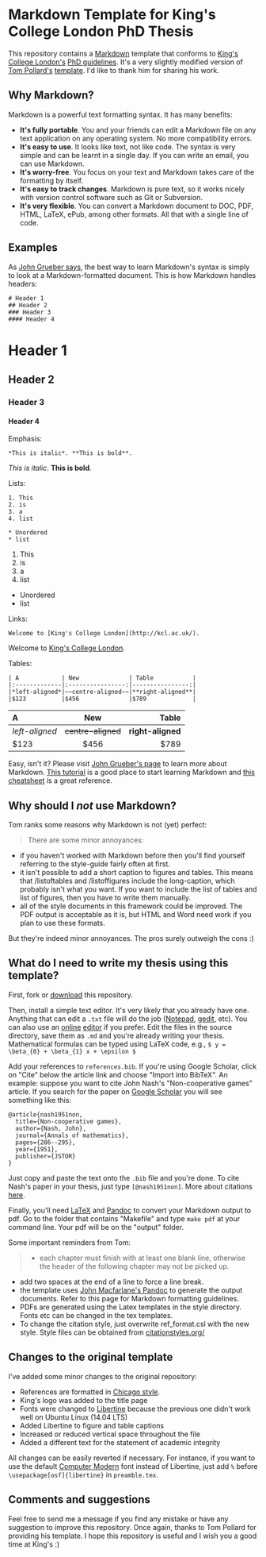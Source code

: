 # Markdown Template for King's College London PhD Thesis

This repository contains a [Markdown](http://en.wikipedia.org/wiki/Markdown) template that conforms to [King's College London's](http://kcl.ac.uk/) [PhD guidelines](http://www.kcl.ac.uk/sspp/departments/politicaleconomy/For-Current-Students/PhD-Handbook-2014-15.pdf). It's a very slightly modified version of [Tom Pollard's](http://tomp.io/) [template](https://github.com/tompollard/phd_thesis_markdown). I'd like to thank him for sharing his work. 

## Why Markdown?

Markdown is a powerful text formatting syntax. It has many benefits:

* **It's fully portable**. You and your friends can edit a Markdown file on any text application on any operating system. No more compatibility errors.
* **It's easy to use**. It looks like text, not like code. The syntax is very simple and can be learnt in a single day. If you can write an email, you can use Markdown.
* **It's worry-free**. You focus on your text and Markdown takes care of the formatting by itself. 
* **It's easy to track changes**. Markdown is pure text, so it works nicely with version control software such as Git or Subversion.
* **It's very flexible**. You can convert a Markdown document to DOC, PDF, HTML, LaTeX, ePub, among other formats. All that with a single line of code.

## Examples

As [John Grueber says](http://daringfireball.net/projects/markdown/), the best way to learn Markdown's syntax is simply to look at a Markdown-formatted document. This is how Markdown handles headers:

````
# Header 1
## Header 2
### Header 3
#### Header 4
````
# Header 1
## Header 2
### Header 3
#### Header 4

Emphasis:

````
*This is italic*. **This is bold**. 
````
*This is italic*. **This is bold**. 

Lists:

````
1. This 
2. is
3. a
4. list

* Unordered
* list
````
1. This 
2. is
3. a
4. list

* Unordered
* list

Links:

````
Welcome to [King's College London](http://kcl.ac.uk/).
````

Welcome to [King's College London](http://kcl.ac.uk/).

Tables:

````
| A            | New              | Table           |
|:-------------|:----------------:|----------------:|
|*left-aligned*|~~centre-aligned~~|**right-aligned**|
|$123          |$456              |$789             |

````

| A            | New              | Table           |
|:-------------|:----------------:|----------------:|
|*left-aligned*|~~centre-aligned~~|**right-aligned**|
|$123          |$456              |$789             |

Easy, isn't it? Please visit [John Grueber's page](http://daringfireball.net/projects/markdown/) to learn more about Markdown. [This tutorial](http://markdowntutorial.com/) is a good place to start learning Markdown and [this cheatsheet](https://github.com/adam-p/markdown-here/wiki/Markdown-Cheatsheet) is a great reference.

## Why should I *not* use Markdown?

Tom ranks some reasons why Markdown is not (yet) perfect:

> There are some minor annoyances:
- if you haven't worked with Markdown before then you'll find yourself referring to the style-guide fairly often at first.
- it isn't possible to add a short caption to figures and tables. This means that /listoftables and /listoffigures include the long-caption, which probably isn't what you want. If you want to include the list of tables and list of figures, then you have to write them manually.
- all of the style documents in this framework could be improved. The PDF output is acceptable as it is, but HTML and Word need work if you plan to use these formats.

But they're indeed minor annoyances. The pros surely outweigh the cons :)

## What do I need to write my thesis using this template?

First, fork or [download](https://github.com/danilofreire/kcl-thesis-template-markdown/archive/master.zip) this repository.

Then, install a simple text editor. It's very likely that you already have one. Anything that can edit a `.txt` file will do the job ([Notepad](http://en.wikipedia.org/wiki/Notepad_%28software%29), [gedit](http://en.wikipedia.org/wiki/Gedit), etc). You can also use an [online](https://stackedit.io/) [editor](http://dillinger.io/) if you prefer. Edit the files in the source directory, save them as `.md` and you're already writing your thesis. Mathematical formulas can be typed using LaTeX code, e.g., `$ y = \beta_{0} + \beta_{1} x + \epsilon $`

Add your references to `references.bib`. If you're using Google Scholar, click on "Cite" below the article link and choose "Import into BibTeX". An example: suppose you want to cite John Nash's "Non-cooperative games" article. If you search for the paper on [Google Scholar](http://scholar.google.co.uk/scholar?hl=en&q=john+nash+non-cooperative&btnG=&as_sdt=1%2C5&as_sdtp=) you will see something like this:

````
@article{nash1951non,
  title={Non-cooperative games},
  author={Nash, John},
  journal={Annals of mathematics},
  pages={286--295},
  year={1951},
  publisher={JSTOR}
}
````

Just copy and paste the text onto the `.bib` file and you're done. To cite Nash's paper in your thesis, just type `[@nash1951non]`. More about citations [here](http://stackoverflow.com/questions/13607156/autocomplete-pandoc-style-citations-from-a-bibtex-file-in-emacs).  

Finally, you'll need [LaTeX](http://latex-project.org/ftp.html) and [Pandoc](http://johnmacfarlane.net/pandoc/README.html) to convert your Markdown output to pdf. Go to the folder that contains "Makefile" and type `make pdf` at your command line. Your pdf will be on the "output" folder.

Some important reminders from Tom:

> - each chapter must finish with at least one blank line, otherwise the header of the following chapter may not be picked up.
- add two spaces at the end of a line to force a line break.
- the template uses [John Macfarlane's Pandoc](http://johnmacfarlane.net/pandoc/README.html) to generate the output documents. Refer to this page for Markdown formatting guidelines.
- PDFs are generated using the Latex templates in the style directory. Fonts etc can be changed in the tex templates.
- To change the citation style, just overwrite ref_format.csl with the new style. Style files can be obtained from [citationstyles.org/](http://citationstyles.org/)

## Changes to the original template

I've added some minor changes to the original repository:

* References are formatted in [Chicago style](https://owl.english.purdue.edu/owl/resource/717/01/). 
* King's logo was added to the title page
* Fonts were changed to [Libertine](http://en.wikipedia.org/wiki/Linux_Libertine) because the previous one didn't work well on Ubuntu Linux (14.04 LTS)
* Added Libertine to figure and table captions
* Increased or reduced vertical space throughout the file
* Added a different text for the statement of academic integrity

All changes can be easily reverted if necessary. For instance, if you want to use the default [Computer Modern](http://en.wikipedia.org/wiki/Computer_Modern) font instead of Libertine, just add `%` before `\usepackage[osf]{libertine}` in `preamble.tex`.

## Comments and suggestions

Feel free to send me a message if you find any mistake or have any suggestion to improve this repository. Once again, thanks to Tom Pollard for providing his template. I hope this repository is useful and I wish you a good time at King's :)
